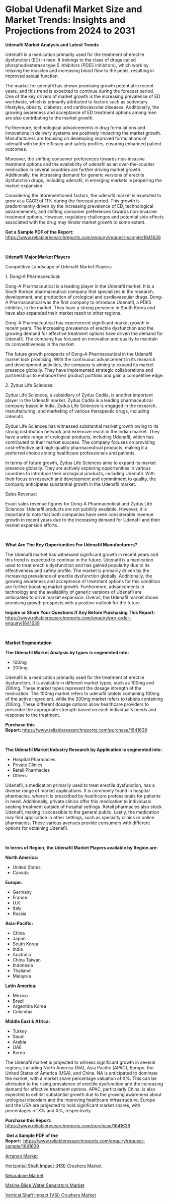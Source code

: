 <p><h1>Global Udenafil Market Size and Market Trends: Insights and Projections from 2024 to 2031</h1></p><p><strong>Udenafil Market Analysis and Latest Trends</strong></p>
<p><p>Udenafil is a medication primarily used for the treatment of erectile dysfunction (ED) in men. It belongs to the class of drugs called phosphodiesterase type 5 inhibitors (PDE5 inhibitors), which work by relaxing the muscles and increasing blood flow to the penis, resulting in improved sexual function.</p><p>The market for udenafil has shown promising growth potential in recent years, and this trend is expected to continue during the forecast period. One of the key drivers of market growth is the increasing prevalence of ED worldwide, which is primarily attributed to factors such as sedentary lifestyles, obesity, diabetes, and cardiovascular diseases. Additionally, the growing awareness and acceptance of ED treatment options among men are also contributing to the market growth.</p><p>Furthermore, technological advancements in drug formulations and innovations in delivery systems are positively impacting the market growth. Manufacturers are focusing on developing improved formulations of udenafil with better efficacy and safety profiles, ensuring enhanced patient outcomes.</p><p>Moreover, the shifting consumer preferences towards non-invasive treatment options and the availability of udenafil as an over-the-counter medication in several countries are further driving market growth. Additionally, the increasing demand for generic versions of erectile dysfunction drugs, including udenafil, in emerging markets is propelling the market expansion.</p><p>Considering the aforementioned factors, the udenafil market is expected to grow at a CAGR of 11% during the forecast period. This growth is predominantly driven by the increasing prevalence of ED, technological advancements, and shifting consumer preferences towards non-invasive treatment options. However, regulatory challenges and potential side effects associated with the drug may hinder market growth to some extent.</p></p>
<p><strong>Get a Sample PDF of the Report:&nbsp;</strong> <a href="https://www.reliableresearchreports.com/enquiry/request-sample/1641639">https://www.reliableresearchreports.com/enquiry/request-sample/1641639</a></p>
<p>&nbsp;</p>
<p><strong>Udenafil Major Market Players</strong></p>
<p><p>Competitive Landscape of Udenafil Market Players:</p><p>1. Dong-A Pharmaceutical: </p><p>Dong-A Pharmaceutical is a leading player in the Udenafil market. It is a South Korean pharmaceutical company that specializes in the research, development, and production of urological and cardiovascular drugs. Dong-A Pharmaceutical was the first company to introduce Udenafil, a PDE5 inhibitor, in the market. They have a strong presence in South Korea and have also expanded their market reach to other regions.</p><p>Dong-A Pharmaceutical has experienced significant market growth in recent years. The increasing prevalence of erectile dysfunction and the growing demand for effective treatment options have driven the demand for Udenafil. The company has focused on innovation and quality to maintain its competitiveness in the market.</p><p>The future growth prospects of Dong-A Pharmaceutical in the Udenafil market look promising. With the continuous advancement in its research and development activities, the company is aiming to expand its market presence globally. They have implemented strategic collaborations and partnerships to enhance their product portfolio and gain a competitive edge.</p><p>2. Zydus Life Sciences:</p><p>Zydus Life Sciences, a subsidiary of Zydus Cadila, is another important player in the Udenafil market. Zydus Cadila is a leading pharmaceutical company based in India. Zydus Life Sciences is engaged in the research, manufacturing, and marketing of various therapeutic drugs, including Udenafil.</p><p>Zydus Life Sciences has witnessed substantial market growth owing to its strong distribution network and extensive reach in the Indian market. They have a wide range of urological products, including Udenafil, which has contributed to their market success. The company focuses on providing cost-effective and high-quality pharmaceutical products, making it a preferred choice among healthcare professionals and patients.</p><p>In terms of future growth, Zydus Life Sciences aims to expand its market presence globally. They are actively exploring opportunities in various countries to introduce their urological products, including Udenafil. With their focus on research and development and commitment to quality, the company anticipates substantial growth in the Udenafil market.</p><p>Sales Revenue:</p><p>Exact sales revenue figures for Dong-A Pharmaceutical and Zydus Life Sciences' Udenafil products are not publicly available. However, it is important to note that both companies have seen considerable revenue growth in recent years due to the increasing demand for Udenafil and their market expansion efforts.</p></p>
<p>&nbsp;</p>
<p><strong>What Are The Key Opportunities For Udenafil Manufacturers?</strong></p>
<p><p>The Udenafil market has witnessed significant growth in recent years and this trend is expected to continue in the future. Udenafil is a medication used to treat erectile dysfunction and has gained popularity due to its effectiveness and safety profile. The market is primarily driven by the increasing prevalence of erectile dysfunction globally. Additionally, the growing awareness and acceptance of treatment options for this condition are further boosting market growth. Furthermore, advancements in technology and the availability of generic versions of Udenafil are anticipated to drive market expansion. Overall, the Udenafil market shows promising growth prospects with a positive outlook for the future.</p></p>
<p><strong>Inquire or Share Your Questions If Any Before Purchasing This Report:</strong> <a href="https://www.reliableresearchreports.com/enquiry/pre-order-enquiry/1641639">https://www.reliableresearchreports.com/enquiry/pre-order-enquiry/1641639</a></p>
<p>&nbsp;</p>
<p><strong>Market Segmentation</strong></p>
<p><strong>The Udenafil Market Analysis by types is segmented into:</strong></p>
<p><ul><li>100mg</li><li>200mg</li></ul></p>
<p><p>Udenafil is a medication primarily used for the treatment of erectile dysfunction. It is available in different market types, such as 100mg and 200mg. These market types represent the dosage strength of the medication. The 100mg market refers to udenafil tablets containing 100mg of the active ingredient, while the 200mg market refers to tablets containing 200mg. These different dosage options allow healthcare providers to prescribe the appropriate strength based on each individual's needs and response to the treatment.</p></p>
<p><strong>Purchase this Report:&nbsp;</strong><a href="https://www.reliableresearchreports.com/purchase/1641639">https://www.reliableresearchreports.com/purchase/1641639</a></p>
<p>&nbsp;</p>
<p><strong>The Udenafil Market Industry Research by Application is segmented into:</strong></p>
<p><ul><li>Hospital Pharmacies</li><li>Private Clinics</li><li>Retail Pharmacies</li><li>Others</li></ul></p>
<p><p>Udenafil, a medication primarily used to treat erectile dysfunction, has a diverse range of market applications. It is commonly found in hospital pharmacies, where it is prescribed by healthcare professionals for patients in need. Additionally, private clinics offer this medication to individuals seeking treatment outside of hospital settings. Retail pharmacies also stock Udenafil, making it accessible to the general public. Lastly, the medication may find application in other settings, such as specialty clinics or online pharmacies. These various avenues provide consumers with different options for obtaining Udenafil.</p></p>
<p>&nbsp;</p>
<p><strong>In terms of Region, the Udenafil Market Players available by Region are:</strong></p>
<p>
    <p> <strong> North America: </strong>
        <ul>
            <li>United States</li>
            <li>Canada</li>
        </ul>
        </p> 
    <p> <strong> Europe: </strong>
        <ul>
            <li>Germany</li>
            <li>France</li>
            <li>U.K.</li>
            <li>Italy</li>
            <li>Russia</li>
        </ul>
        </p> 
    <p> <strong> Asia-Pacific: </strong>
        <ul>
            <li>China</li>
            <li>Japan</li>
            <li>South Korea</li>
            <li>India</li>
            <li>Australia</li>
            <li>China Taiwan</li>
            <li>Indonesia</li>
            <li>Thailand</li>
            <li>Malaysia</li>
        </ul>
        </p> 
    <p> <strong> Latin America: </strong>
        <ul>
            <li>Mexico</li>
            <li>Brazil</li>
            <li>Argentina Korea</li>
            <li>Colombia</li>
        </ul>
        </p> 
    <p> <strong> Middle East & Africa: </strong>
        <ul>
            <li>Turkey</li>
            <li>Saudi</li>
            <li>Arabia</li>
            <li>UAE</li>
            <li>Korea</li>
        </ul>
    </p>
    </p>
<p><p>The Udenafil market is projected to witness significant growth in several regions, including North America (NA), Asia Pacific (APAC), Europe, the United States of America (USA), and China. NA is anticipated to dominate the market, with a market share percentage valuation of X%. This can be attributed to the rising prevalence of erectile dysfunction and the increasing demand for effective treatment options. APAC, particularly China, is also expected to exhibit substantial growth due to the growing awareness about urological disorders and the improving healthcare infrastructure. Europe and the USA are projected to hold significant market shares, with percentages of X% and X%, respectively.</p></p>
<p><strong>Purchase this Report: </strong><a href="https://www.reliableresearchreports.com/purchase/1641639">https://www.reliableresearchreports.com/purchase/1641639</a></p>
<p>&nbsp;<strong>Get a Sample PDF of the Report:&nbsp;&nbsp;</strong><a href="https://www.reliableresearchreports.com/enquiry/request-sample/1641639">https://www.reliableresearchreports.com/enquiry/request-sample/1641639</a></p>
<p><strong></strong></p>
<p><p><a href="https://github.com/nicoletavirag/Market-Research-Report-List-1/blob/main/arranon-market.md">Arranon Market</a></p><p><a href="https://medium.com/@brayanborer_28299/horizontal-shaft-impact-hsi-crushers-market-analysis-and-sze-forecasted-for-period-from-2024-to-ca0541109cbc">Horizontal Shaft Impact (HSI) Crushers Market</a></p><p><a href="https://github.com/wwwkeltoum/Market-Research-Report-List-1/blob/main/nelarabine-market.md">Nelarabine Market</a></p><p><a href="https://medium.com/@brayanborer_28299/marine-bilge-water-separators-market-size-cagr-trends-2024-2030-b1c46f3bcdce">Marine Bilge Water Separators Market</a></p><p><a href="https://medium.com/@brayanborer_28299/vertical-shaft-impact-vsi-crushers-market-competitive-analysis-market-trends-and-forecast-to-a5c7bb9f3903">Vertical Shaft Impact (VSI) Crushers Market</a></p></p>